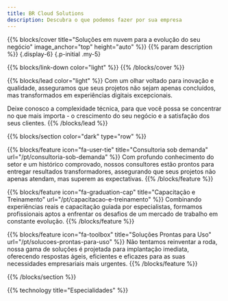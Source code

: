 ```yaml
---
title: BR Cloud Solutions
description: Descubra o que podemos fazer por sua empresa
---
```


{{% blocks/cover title="Soluções em nuvem para a evolução do seu negócio" image_anchor="top" height="auto" %}}
{{% param description %}}
{.display-6}
{.p-initial .my-5}

{{% blocks/link-down color="light" %}}
{{% /blocks/cover %}}

{{% blocks/lead color="light" %}}
Com um olhar voltado para inovação e qualidade, asseguramos que seus projetos não sejam apenas concluídos, mas transformados em experiências digitais excepcionais.

Deixe conosco a complexidade técnica, para que você possa se concentrar no que mais importa - o crescimento do seu negócio e a satisfação dos seus clientes.
{{% /blocks/lead %}}

{{% blocks/section color="dark" type="row" %}}

{{% blocks/feature icon="fa-user-tie" title="Consultoria sob demanda" url="/pt/consultoria-sob-demanda" %}}
Com profundo conhecimento do setor e um histórico comprovado, nossos consultores estão prontos para entregar resultados transformadores, assegurando que seus projetos não apenas atendam, mas superem as expectativas.
{{% /blocks/feature %}}


{{% blocks/feature icon="fa-graduation-cap" title="Capacitação e Treinamento" url="/pt/capacitacao-e-treinamento" %}}
Combinando experiências reais e capacitação guiada por especialistas, formamos profissionais aptos a enfrentar os desafios de um mercado de trabalho em constante evolução.
{{% /blocks/feature %}}


{{% blocks/feature icon="fa-toolbox" title="Soluções Prontas para Uso" url="/pt/solucoes-prontas-para-uso" %}}
Não tentamos reinventar a roda, nossa gama de soluções é projetada para implantação imediata, oferecendo respostas ágeis, eficientes e eficazes para as suas necessidades empresariais mais urgentes.
{{% /blocks/feature %}}

{{% /blocks/section %}}


{{% technology title="Especialidades" %}}